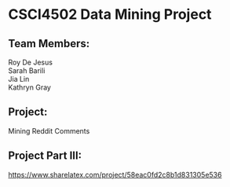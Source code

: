 # CSCI4502 Data Mining Project  
##  

## Team Members:  
Roy De Jesus  
Sarah Barili  
Jia Lin  
Kathryn Gray  

## Project:  
Mining Reddit Comments  

## Project Part III:
https://www.sharelatex.com/project/58eac0fd2c8b1d831305e536

